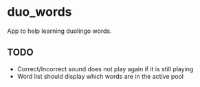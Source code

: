 # duo_words

App to help learning duolingo words.

## TODO

- Correct/Incorrect sound does not play again if it is still playing
- Word list should display which words are in the active pool